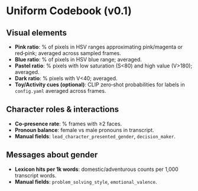 # Uniform Codebook (v0.1)

## Visual elements
- **Pink ratio**: % of pixels in HSV ranges approximating pink/magenta or red‑pink; averaged across sampled frames.
- **Blue ratio**: % of pixels in HSV blue range; averaged.
- **Pastel ratio**: % pixels with low saturation (S<80) and high value (V>180); averaged.
- **Dark ratio**: % pixels with V<40; averaged.
- **Toy/Activity cues (optional)**: CLIP zero‑shot probabilities for labels in `config.yaml` averaged across frames.

## Character roles & interactions
- **Co‑presence rate**: % frames with ≥2 faces.
- **Pronoun balance**: female vs male pronouns in transcript.
- **Manual fields**: `lead_character_presented_gender`, `decision_maker`.

## Messages about gender
- **Lexicon hits per 1k words**: domestic/adventurous counts per 1,000 transcript words.
- **Manual fields**: `problem_solving_style`, `emotional_valence`.
